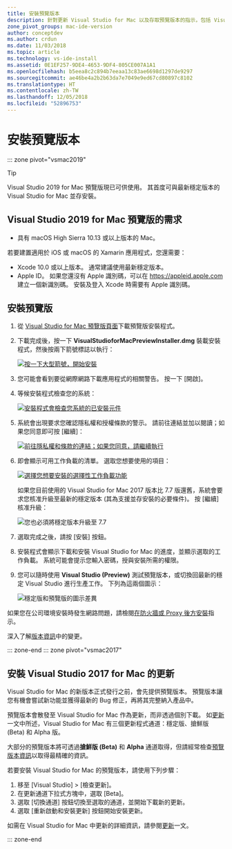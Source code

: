 ```yaml
---
title: 安裝預覽版本
description: 針對更新 Visual Studio for Mac 以及存取預覽版本的指示，包括 Visual Studio 2019 for Mac 預覽版。
zone_pivot_groups: mac-ide-version
author: conceptdev
ms.author: crdun
ms.date: 11/03/2018
ms.topic: article
ms.technology: vs-ide-install
ms.assetid: 0E1EF257-9DE4-4653-9DF4-805CE007A1A1
ms.openlocfilehash: b5eea8c2c894b7eeaa13c83ae6698d1297de9297
ms.sourcegitcommit: ae46be4a2b2b63da7e7049e9ed67cd80897c8102
ms.translationtype: HT
ms.contentlocale: zh-TW
ms.lasthandoff: 12/05/2018
ms.locfileid: "52896753"
---
```

# <a name="install-a-preview-release"></a>安裝預覽版本

::: zone pivot="vsmac2019"

> [!TIP]
> Visual Studio 2019 for Mac 預覽版現已可供使用。 其首度可與最新穩定版本的 Visual Studio for Mac 並存安裝。

## <a name="requirements-for-the-visual-studio-2019-for-mac-preview"></a>Visual Studio 2019 for Mac 預覽版的需求

* 具有 macOS High Sierra 10.13 或以上版本的 Mac。

若要建置適用於 iOS 或 macOS 的 Xamarin 應用程式，您還需要：

* Xcode 10.0 或以上版本。 通常建議使用最新穩定版本。
* Apple ID。 如果您還沒有 Apple 識別碼，可以在 https://appleid.apple.com 建立一個新識別碼。 安裝及登入 Xcode 時需要有 Apple 識別碼。

## <a name="installing-the-preview"></a>安裝預覽版

1. 從 [Visual Studio for Mac 預覽版頁面](https://aka.ms/vs4mac-preview)下載預覽版安裝程式。
2. 下載完成後，按一下 **VisualStudioforMacPreviewInstaller.dmg** 裝載安裝程式，然後按兩下箭號標誌以執行：

    [![按一下大型箭號，開始安裝](media/install-preview-installer-sml.png)](media/install-preview-installer.png#lightbox)

3. 您可能會看到要從網際網路下載應用程式的相關警告。 按一下 [開啟]。
4. 等候安裝程式檢查您的系統：

    [![安裝程式會檢查您系統的已安裝元件](media/install-preview-checking-sml.png)](media/install-preview-checking.png#lightbox)

5. 系統會出現要求您確認隱私權和授權條款的警示。 請前往連結並加以閱讀；如果您同意即可按 [繼續]：

    [![前往隱私權和條款的連結；如果您同意，請繼續執行](media/install-preview-privacy-sml.png)](media/install-preview-privacy.png#lightbox)

6. 即會顯示可用工作負載的清單。 選取您想要使用的項目：

    [![選擇您想要安裝的選擇性工作負載功能](media/install-preview-selection-sml.png)](media/install-preview-selection.png#lightbox)

    如果您目前使用的 Visual Studio for Mac 2017 版本比 7.7 版還舊，系統會要求您核准升級至最新的穩定版本 (其為支援並存安裝的必要條件)。 按 [繼續] 核准升級：

    ![您也必須將穩定版本升級至 7.7](media/install-preview-older-upgrade.png)

7. 選取完成之後，請按 [安裝] 按鈕。
8. 安裝程式會顯示下載和安裝 Visual Studio for Mac 的進度，並顯示選取的工作負載。 系統可能會提示您輸入密碼，授與安裝所需的權限。
9. 您可以隨時使用 **Visual Studio (Preview)** 測試預覽版本，或切換回最新的穩定 Visual Studio 進行生產工作。 下列為這兩個圖示：

    ![穩定版和預覽版的圖示差異](media/install-preview-icons-sml.png)

如果您在公司環境安裝時發生網路問題，請檢閱[在防火牆或 Proxy 後方安裝](https://docs.microsoft.com/visualstudio/mac/installation#install-visual-studio-for-mac-behind-a-firewall-or-proxy-server)指示。

深入了解[版本資訊](https://docs.microsoft.com/visualstudio/releasenotes/vs2019-mac-preview-relnotes)中的變更。

::: zone-end
::: zone pivot="vsmac2017"

## <a name="install-an-update-for-visual-studio-2017-for-mac"></a>安裝 Visual Studio 2017 for Mac 的更新

Visual Studio for Mac 的新版本正式發行之前，會先提供預覽版本。 預覽版本讓您有機會嘗試新功能並獲得最新的 Bug 修正，再將其完整納入產品中。

預覽版本會散發至 Visual Studio for Mac 作為更新，而非透過個別下載。 如[更新](update.md)一文中所述，Visual Studio for Mac 有三個更新程式通道：穩定版、搶鮮版 (Beta) 和 Alpha 版。

大部分的預覽版本將可透過**搶鮮版 (Beta)** 和 **Alpha** 通道取得，但請經常檢查[預覽版本資訊](/visualstudio/releasenotes/vs2017-mac-preview-relnotes)以取得最精確的資訊。

若要安裝 Visual Studio for Mac 的預覽版本，請使用下列步驟：

1. 移至 [Visual Studio] > [檢查更新]。
2. 在更新通道下拉式方塊中，選取 [Beta]。
3. 選取 [切換通道] 按鈕切換至選取的通道，並開始下載新的更新。
4. 選取 [重新啟動和安裝更新] 按鈕開始安裝更新。

如需在 Visual Studio for Mac 中更新的詳細資訊，請參閱[更新](update.md)一文。

::: zone-end